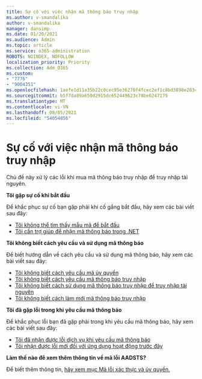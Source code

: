 ```yaml
---
title: Sự cố với việc nhận mã thông báo truy nhập
ms.author: v-smandalika
author: v-smandalika
manager: dansimp
ms.date: 01/20/2021
ms.audience: Admin
ms.topic: article
ms.service: o365-administration
ROBOTS: NOINDEX, NOFOLLOW
localization_priority: Priority
ms.collection: Adm_O365
ms.custom:
- "7776"
- "9004351"
ms.openlocfilehash: 1aefe1d11a35b22c0cec95e36270f4fcec2ef1c8bd3898e2834fdca6d3aaffda
ms.sourcegitcommit: b5f7da89a650d2915dc652449623c78be6247175
ms.translationtype: MT
ms.contentlocale: vi-VN
ms.lasthandoff: 08/05/2021
ms.locfileid: "54054856"
---
```

# <a name="issues-with-getting-access-tokens"></a>Sự cố với việc nhận mã thông báo truy nhập

Chủ đề này xử lý các lỗi khi mua mã thông báo truy nhập để truy nhập tài nguyên.

**Tôi gặp sự cố khi bắt đầu**

Để khắc phục sự cố bạn gặp phải khi cố gắng bắt đầu, hãy xem các bài viết sau đây:

- [Tôi không thể tìm thấy mẫu mã để bắt đầu](https://docs.microsoft.com/azure/active-directory/develop/sample-v2-code) 
- [Tôi cần trợ giúp để nhận mã thông báo trong .NET](https://docs.microsoft.com/azure/active-directory/develop/authentication-flows-app-scenarios)

**Tôi không biết cách yêu cầu và sử dụng mã thông báo**

Để biết hướng dẫn về cách yêu cầu và sử dụng mã thông báo, hãy xem các bài viết sau đây:

- [Tôi không biết cách yêu cầu mã ủy quyền](https://docs.microsoft.com/azure/active-directory/develop/v2-oauth2-auth-code-flow#request-an-authorization-code) 
- [Tôi không biết cách yêu cầu mã thông báo truy nhập](https://docs.microsoft.com/azure/active-directory/develop/v2-oauth2-auth-code-flow#use-the-authorization-code-to-request-an-access-token) 
- [Tôi không biết cách sử dụng mã thông báo truy nhập để truy nhập tài nguyên](https://docs.microsoft.com/azure/active-directory/develop/v2-oauth2-auth-code-flow#use-the-access-token-to-access-the-resource) 
- [Tôi không biết cách làm mới mã thông báo truy nhập](https://docs.microsoft.com/azure/active-directory/develop/v2-oauth2-auth-code-flow#refreshing-the-access-tokens)

**Tôi đã gặp lỗi trong khi yêu cầu mã thông báo**

Để khắc phục lỗi bạn đã gặp phải trong khi yêu cầu mã thông báo, hãy xem các bài viết sau đây:

- [Tôi đã nhận được lỗi dịch vụ khi yêu cầu mã thông báo](https://docs.microsoft.com/azure/active-directory/develop/reference-aadsts-error-codes) 
- [Tôi nhận được lỗi mới đối với ứng dụng hoạt động trước đây](https://docs.microsoft.com/azure/active-directory/develop/reference-breaking-changes)

**Làm thế nào để xem thêm thông tin về mã lỗi AADSTS?**

Để biết thêm thông tin, [hãy xem mục Mã lỗi xác thực và ủy quyền.](https://docs.microsoft.com/azure/active-directory/develop/reference-aadsts-error-codes)





